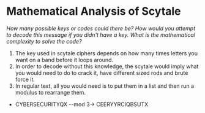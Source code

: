 # Mathematical Analysis of Scytale
*How many possible keys or codes could there be? How would you attempt to decode this message if you didn't have a key. What is the mathematical complexity to solve the code?*

1. The key used in scytale ciphers depends on how many times letters you want on a band before it loops around.
2. In order to decode without this knowledge, the scytale would imply what you would need to do to crack it, have different sized rods and brute force it.
3. In regular text, all you would need is to put them in a list and then run a modulus to rearrange them.
* CYBERSECURITYQX --mod 3-> CEERYYRCIQBSUTX
